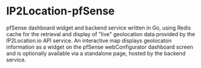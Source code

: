 # IP2Location-pfSense
pfSense dashboard widget and backend service written in Go, using Redis cache for the retrieval and display of "live" geolocation data provided by the IP2Location.io API service. An interactive map displays geolocaton information as a widget on the pfSense webConfigurator dashboard screen and is optionally available via a standalone page, hosted by the backend service. 
